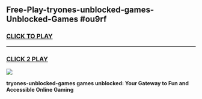 
## Free-Play-tryones-unblocked-games-Unblocked-Games #ou9rf
<h3>
<a href="https://news.freeplayer.one?title=tryones-unblocked-games&ref=8M">CLICK TO PLAY</a></h3>
<hr>

<h3>
<a href="https://news.freeplayer.one?title=tryones-unblocked-games&ref=8M">CLICK 2 PLAY</a>
  
</h3>

<a href="https://news.freeplayer.one?title=tryones-unblocked-games&ref=8M"><img src="https://clearcache.store/games.png"></a>


**tryones-unblocked-games games unblocked: Your Gateway to Fun and Accessible Online Gaming**
